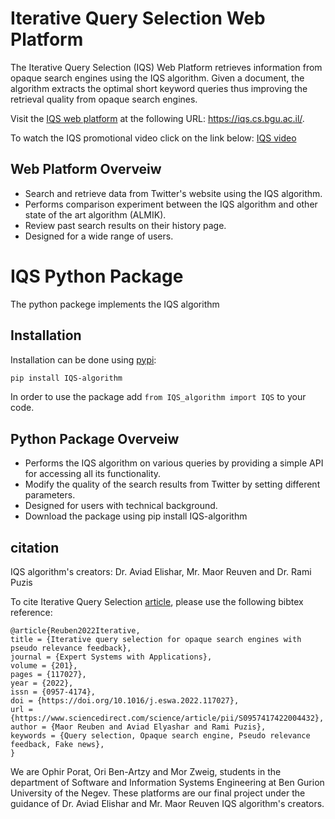 

# Iterative Query Selection Web Platform

The Iterative Query Selection (IQS) Web Platform retrieves information from opaque search engines using the IQS algorithm.
Given a document, the algorithm extracts the optimal short keyword queries thus improving the retrieval quality from opaque search engines.

Visit the [IQS web platform](https://iqs.cs.bgu.ac.il/) at the following URL: https://iqs.cs.bgu.ac.il/.

To watch the IQS promotional video click on the link below: [IQS video](https://www.youtube.com/watch?v=-GWxibc36wY)


## Web Platform Overveiw

* Search and retrieve data from Twitter's website using the IQS algorithm.
* Performs comparison experiment between the IQS algorithm and other state of the art algorithm (ALMIK).
* Review past search results on their history page.
* Designed for a wide range of users.

# IQS Python Package

The python packege implements the IQS algorithm 

## Installation

Installation can be done using [pypi](https://pypi.org/project/IQS-algorithm/):

```bash
pip install IQS-algorithm
```
In order to use the package add `from IQS_algorithm import IQS` to your code.

## Python Package Overveiw

* Performs the IQS algorithm on various queries by providing a simple API for accessing all its functionality.
* Modify the quality of the search results from Twitter by setting different parameters. 
* Designed for users with technical background.
* Download the package using pip install IQS-algorithm

## citation

IQS algorithm's creators: Dr. Aviad Elishar, Mr. Maor Reuven and Dr. Rami Puzis

To cite Iterative Query Selection [article](https://www.sciencedirect.com/science/article/abs/pii/S0957417422004432), please use the following bibtex reference:

```
@article{Reuben2022Iterative,
title = {Iterative query selection for opaque search engines with pseudo relevance feedback},
journal = {Expert Systems with Applications},
volume = {201},
pages = {117027},
year = {2022},
issn = {0957-4174},
doi = {https://doi.org/10.1016/j.eswa.2022.117027},
url = {https://www.sciencedirect.com/science/article/pii/S0957417422004432},
author = {Maor Reuben and Aviad Elyashar and Rami Puzis},
keywords = {Query selection, Opaque search engine, Pseudo relevance feedback, Fake news},
}
```

We are Ophir Porat, Ori Ben-Artzy and Mor Zweig, students in the department of Software and Information Systems Engineering at Ben Gurion University of the Negev. These platforms are our final project under the guidance of Dr. Aviad Elishar and Mr. Maor Reuven IQS algorithm's creators.
